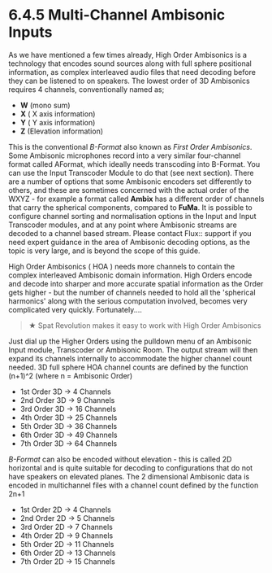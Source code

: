 # 6.4.5 Multi-Channel Ambisonic Inputs

As we have mentioned a few times already, High Order Ambisonics is a technology
that encodes sound sources along with full sphere positional information, as complex interleaved audio files that need decoding before they can be listened to on
speakers. The lowest order of 3D Ambisonics requires 4 channels, conventionally
named as;

- **W** (mono sum)
- **X** ( X axis information)
- **Y** ( Y axis information)
- **Z** (Elevation information)

This is the conventional _B-Format_ also known as _First Order Ambisonics_. Some
Ambisonic microphones record into a very similar four-channel format called AFormat, which ideally needs transcoding into B-Format. You can use the Input
Transcoder Module to do that (see next section). There are a number of options
that some Ambisonic encoders set differently to others, and these are sometimes
concerned with the actual order of the WXYZ - for example a format called **Ambix**
has a different order of channels that carry the spherical components, compared to
**FuMa**. It is possible to configure channel sorting and normalisation options in the
Input and Input Transcoder modules, and at any point where Ambisonic streams
are decoded to a channel based stream. Please contact Flux:: support if you need
expert guidance in the area of Ambisonic decoding options, as the topic is very
large, and is beyond the scope of this guide.

High Order Ambisonics ( HOA ) needs more channels to contain the complex interleaved Ambisonic domain information. High Orders encode and decode into
sharper and more accurate spatial information as the Order gets higher - but the
number of channels needed to hold all the 'spherical harmonics' along with the
serious computation involved, becomes very complicated very quickly.
Fortunately....

> ★ Spat Revolution makes it easy to work with High Order Ambisonics

Just dial up the Higher Orders using the pulldown menu of an Ambisonic Input
module, Transcoder or Ambisonic Room. The output stream will then expand its
channels internally to accommodate the higher channel count needed.
3D full sphere HOA channel counts are defined by the function (n+1)^2 (where
n = Ambisonic Order)

- 1st Order 3D -> 4 Channels
- 2nd Order 3D -> 9 Channels
- 3rd Order 3D -> 16 Channels
- 4th Order 3D -> 25 Channels
- 5th Order 3D -> 36 Channels
- 6th Order 3D -> 49 Channels
- 7th Order 3D -> 64 Channels

_B-Format_ can also be encoded without elevation - this is called 2D horizontal and
is quite suitable for decoding to configurations that do not have speakers on elevated planes. The 2 dimensional Ambisonic data is encoded in multichannel files
with a channel count defined by the function 2n+1

- 1st Order 2D -> 4 Channels
- 2nd Order 2D -> 5 Channels
- 3rd Order 2D -> 7 Channels
- 4th Order 2D -> 9 Channels
- 5th Order 2D -> 11 Channels
- 6th Order 2D -> 13 Channels
- 7th Order 2D -> 15 Channels

